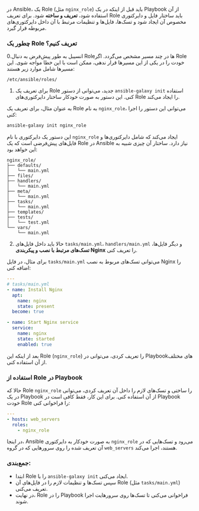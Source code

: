  در Ansible، یک Role (مثل `nginx_role`) باید قبل از اینکه در یک Playbook از آن استفاده شود، **تعریف و ساخته** شود. برای تعریف Role باید ساختار فایل و دایرکتوری مخصوص آن ایجاد شود و تسک‌ها، فایل‌ها و تنظیمات مرتبط با آن داخل دایرکتوری‌های مربوطه قرار گیرد.

### چطور یک Role تعریف کنیم؟

0.انسیبل به طور پیش‌فرض به دنبال Roleها در چند مسیر مشخص می‌گردد. اگر Role خودت را در یکی از این مسیرها قرار ندهی، ممکن است با این خطا مواجه شوی. این مسیرها شامل موارد زیر هستند:

    /etc/ansible/roles/

1. برای تعریف یک Role جدید، می‌توانی از دستور `ansible-galaxy init` استفاده کنی. این دستور به صورت خودکار ساختار دایرکتوری‌های Role را ایجاد می‌کند.

به عنوان مثال، برای تعریف یک Role به نام `nginx_role`، می‌توانی این دستور را اجرا کنی:

```bash
ansible-galaxy init nginx_role
```

این دستور یک دایرکتوری با نام `nginx_role` ایجاد می‌کند که شامل دایرکتوری‌ها و فایل‌های پیش‌فرضی است که یک Role در Ansible نیاز دارد. ساختار آن چیزی شبیه به این خواهد بود:

```
nginx_role/
├── defaults/
│   └── main.yml
├── files/
├── handlers/
│   └── main.yml
├── meta/
│   └── main.yml
├── tasks/
│   └── main.yml
├── templates/
├── tests/
│   └── test.yml
└── vars/
    └── main.yml
```

2. حالا باید داخل فایل‌های `tasks/main.yml`، `handlers/main.yml` و دیگر فایل‌ها، **تسک‌های مرتبط با نصب و پیکربندی Nginx** را تعریف کنی.

برای مثال، در فایل `tasks/main.yml` می‌توانی تسک‌های مربوط به نصب Nginx را اضافه کنی:

```yaml
---
# tasks/main.yml
- name: Install Nginx
  apt:
    name: nginx
    state: present
  become: true

- name: Start Nginx service
  service:
    name: nginx
    state: started
    enabled: true
```

بعد از اینکه این Role (`nginx_role`) را تعریف کردی، می‌توانی در Playbookهای مختلف از آن استفاده کنی.

### استفاده از Role در Playbook

حالا که Role `nginx_role` را ساختی و تسک‌های لازم را داخل آن تعریف کردی، می‌توانی در یک Playbook از آن استفاده کنی. برای این کار، فقط کافی است در Playbook خودت Role را فراخوانی کنی:

```yaml
---
- hosts: web_servers
  roles:
    - nginx_role
```

در اینجا، Ansible به صورت خودکار به دایرکتوری `nginx_role` می‌رود و تسک‌هایی که در آن تعریف شده را روی سرورهایی که در گروه `web_servers` هستند، اجرا می‌کند.

### جمع‌بندی:
- ابتدا Role را با `ansible-galaxy init` ایجاد می‌کنی.
- سپس تسک‌ها و تنظیمات لازم را در فایل‌های آن Role (مثل `tasks/main.yml`) تعریف می‌کنی.
- در نهایت، Role را در Playbook فراخوانی می‌کنی تا تسک‌ها روی سرورهایت اجرا شوند.

